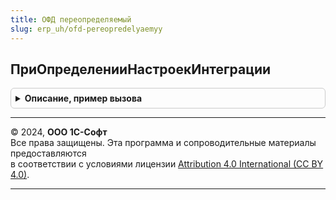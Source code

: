 ```yaml
---
title: ОФД переопределяемый
slug: erp_uh/ofd-pereopredelyaemyy
---
```



## ПриОпределенииНастроекИнтеграции
<details style="margin: 1em 0; padding: 0.5em; border: 1px solid #ccc; border-radius: 6px;">

<summary style="font-weight: bold; cursor: pointer;">Описание, пример вызова</summary>

```bsl

// Определяет настройки использования сценариев интеграции с ОФД.
//
// Параметры:
//  Настройки - Структура - описывает использование сценариев интеграции с ОФД:
//    * ИспользоватьЗагрузкуИтоговСмены - Булево - признак использования сценария сверки смены перед ее закрытием;
//    * ИспользоватьЗагрузкуДокументов - Булево - признак использования сценария загрузки документов по данным ОФД.
//
//@skip-warning
Процедура ПриОпределенииНастроекИнтеграции(Настройки) Экспорт
```

Пример вызова
```bsl
ОФДПереопределяемый.ПриОпределенииНастроекИнтеграции(Настройки) 
```
</details>

---

© 2024, **ООО 1С-Софт**  
Все права защищены. Эта программа и сопроводительные материалы предоставляются  
в соответствии с условиями лицензии [Attribution 4.0 International (CC BY 4.0)](https://creativecommons.org/licenses/by/4.0/legalcode).

---
